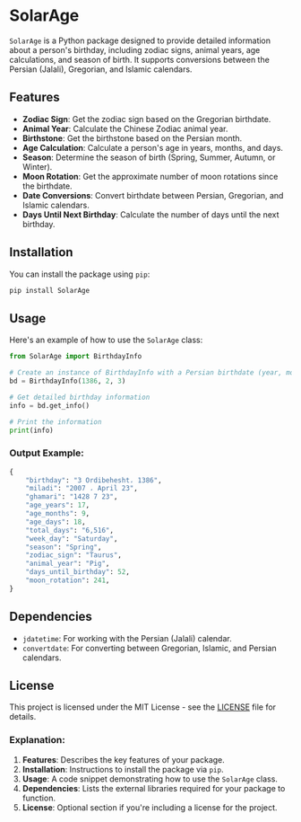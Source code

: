 
# SolarAge

`SolarAge` is a Python package designed to provide detailed information about a person's birthday, including zodiac signs, animal years, age calculations, and season of birth. It supports conversions between the Persian (Jalali), Gregorian, and Islamic calendars.

## Features

- **Zodiac Sign**: Get the zodiac sign based on the Gregorian birthdate.
- **Animal Year**: Calculate the Chinese Zodiac animal year.
- **Birthstone**: Get the birthstone based on the Persian month.
- **Age Calculation**: Calculate a person's age in years, months, and days.
- **Season**: Determine the season of birth (Spring, Summer, Autumn, or Winter).
- **Moon Rotation**: Get the approximate number of moon rotations since the birthdate.
- **Date Conversions**: Convert birthdate between Persian, Gregorian, and Islamic calendars.
- **Days Until Next Birthday**: Calculate the number of days until the next birthday.

## Installation

You can install the package using `pip`:

```bash
pip install SolarAge
```

## Usage

Here's an example of how to use the `SolarAge` class:

```python
from SolarAge import BirthdayInfo

# Create an instance of BirthdayInfo with a Persian birthdate (year, month, day)
bd = BirthdayInfo(1386, 2, 3)

# Get detailed birthday information
info = bd.get_info()

# Print the information
print(info)
```

### Output Example:

```python
{
    "birthday": "3 Ordibehesht، 1386",
    "miladi": "2007 ، April 23",
    "ghamari": "1428 7 23",
    "age_years": 17,
    "age_months": 9,
    "age_days": 18,
    "total_days": "6,516",
    "week_day": "Saturday",
    "season": "Spring",
    "zodiac_sign": "Taurus",
    "animal_year": "Pig",
    "days_until_birthday": 52,
    "moon_rotation": 241,
}
```

## Dependencies

- `jdatetime`: For working with the Persian (Jalali) calendar.
- `convertdate`: For converting between Gregorian, Islamic, and Persian calendars.

## License

This project is licensed under the MIT License - see the [LICENSE](LICENSE) file for details.


### Explanation:
1. **Features**: Describes the key features of your package.
2. **Installation**: Instructions to install the package via `pip`.
3. **Usage**: A code snippet demonstrating how to use the `SolarAge` class.
4. **Dependencies**: Lists the external libraries required for your package to function.
5. **License**: Optional section if you're including a license for the project.

